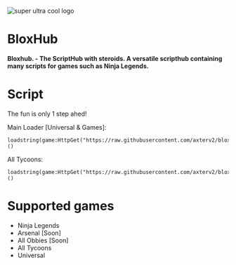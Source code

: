 ![super ultra cool logo](https://github.com/user-attachments/assets/0dc377d8-352b-4335-9b3f-a7bc421d9151)

# BloxHub
**Bloxhub. - The ScriptHub with steroids. A versatile scripthub containing many scripts for games such as Ninja Legends.**

# Script
The fun is only 1 step ahed!

Main Loader [Universal & Games]:
```
loadstring(game:HttpGet("https://raw.githubusercontent.com/axterv2/bloxhub/refs/heads/main/release/loader/JROEKTORJFIEJFIDJFIDNIFMDOEKEP.txt"))()
```
All Tycoons:
```
loadstring(game:HttpGet("https://raw.githubusercontent.com/axterv2/bloxhub/refs/heads/main/scripts/ARRRRRAHHHH.txt"))()
```
# Supported games
* Ninja Legends
* Arsenal [Soon]
* All Obbies [Soon]
* All Tycoons
* Universal
